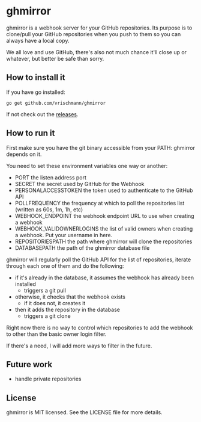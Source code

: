 ghmirror
========

ghmirror is a webhook server for your GitHub repositories. Its purpose is to clone/pull your GitHub repositories when you push to them so you can always have a local copy.

We all love and use GitHub, there's also not much chance it'll close up or whatever, but better be safe than sorry.

How to install it
-----------------

If you have go installed:

    go get github.com/vrischmann/ghmirror

If not check out the [releases](https://github.com/vrischmann/ghmirror/releases).

How to run it
-------------

First make sure you have the git binary accessible from your PATH: ghmirror depends on it.

You need to set these environment variables one way or another:

  * PORT                      the listen address port
  * SECRET                    the secret used by GitHub for the Webhook
  * PERSONALACCESSTOKEN       the token used to authenticate to the GitHub API
  * POLLFREQUENCY             the frequency at which to poll the repositories list (written as 60s, 1m, 1h, etc)
  * WEBHOOK\_ENDPOINT         the webhook endpoint URL to use when creating a webhook
  * WEBHOOK\_VALIDOWNERLOGINS the list of valid owners when creating a webhook. Put your username in here.
  * REPOSITORIESPATH          the path where ghmirror will clone the repositories
  * DATABASEPATH              the path of the ghmirror database file

ghmirror will regularly poll the GitHub API for the list of repositories, iterate through each one of them and do the following:

  * if it's already in the database, it assumes the webhook has already been installed
    * triggers a git pull
  * otherwise, it checks that the webhook exists
    * if it does not, it creates it
  * then it adds the repository in the database
    * triggers a git clone

Right now there is no way to control which repositories to add the webhook to other than the basic owner login filter.

If there's a need, I will add more ways to filter in the future.

Future work
-----------

 * handle private repositories

License
-------

ghmirror is MIT licensed. See the LICENSE file for more details.
